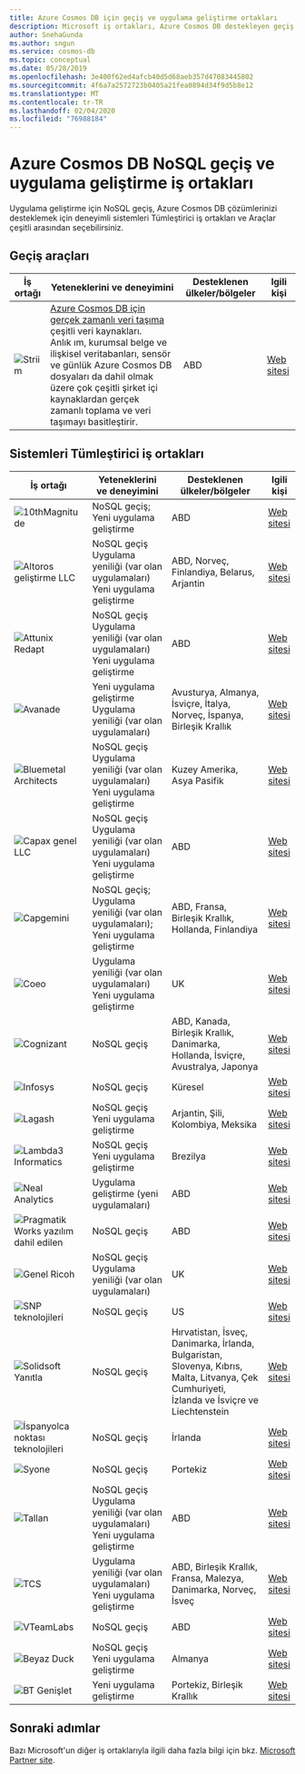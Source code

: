 ```yaml
---
title: Azure Cosmos DB için geçiş ve uygulama geliştirme ortakları
description: Microsoft iş ortakları, Azure Cosmos DB destekleyen geçiş çözümleri listeler.
author: SnehaGunda
ms.author: sngun
ms.service: cosmos-db
ms.topic: conceptual
ms.date: 05/28/2019
ms.openlocfilehash: 3e400f62ed4afcb40d5d68aeb357d47083445802
ms.sourcegitcommit: 4f6a7a2572723b0405a21fea0894d34f9d5b8e12
ms.translationtype: MT
ms.contentlocale: tr-TR
ms.lasthandoff: 02/04/2020
ms.locfileid: "76988184"
---
```

# <a name="azure-cosmos-db-nosql-migration-and-application-development-partners"></a>Azure Cosmos DB NoSQL geçiş ve uygulama geliştirme iş ortakları

Uygulama geliştirme için NoSQL geçiş, Azure Cosmos DB çözümlerinizi desteklemek için deneyimli sistemleri Tümleştirici iş ortakları ve Araçlar çeşitli arasından seçebilirsiniz. 

## <a name="migration-tools"></a>Geçiş araçları

|**İş ortağı**  |**Yeteneklerini ve deneyimini**  |**Desteklenen ülkeler/bölgeler**  |**lgili kişi**  |
|---------|---------|---------|---------|
|![Striim][2]    |  [Azure Cosmos DB için gerçek zamanlı veri taşıma](https://www.striim.com/striim-for-azure-cosmos-db/) çeşitli veri kaynakları. <br/> Anlık ım, kurumsal belge ve ilişkisel veritabanları, sensör ve günlük Azure Cosmos DB dosyaları da dahil olmak üzere çok çeşitli şirket içi kaynaklardan gerçek zamanlı toplama ve veri taşımayı basitleştirir. |   ABD   |  [Web sitesi](https://www.striim.com/)       |

## <a name="systems-integrator-partners"></a>Sistemleri Tümleştirici iş ortakları

|**İş ortağı**  |**Yeteneklerini ve deneyimini**  |**Desteklenen ülkeler/bölgeler**  |**lgili kişi**  |
|---------|---------|---------|---------|
| ![10thMagnitude][13] | NoSQL geçiş; Yeni uygulama geliştirme | ABD | [Web sitesi](https://www.10thmagnitude.com/)|
|![Altoros geliştirme LLC][3]    |  NoSQL geçiş <br/> Uygulama yeniliği (var olan uygulamaları) <br/> Yeni uygulama geliştirme |   ABD, Norveç, Finlandiya, Belarus, Arjantin |  [Web sitesi](https://www.altoros.com/)     |
|![Attunix Redapt][4]     |   NoSQL geçiş <br/> Uygulama yeniliği (var olan uygulamaları) <br/> Yeni uygulama geliştirme      |    ABD     |  [Web sitesi](https://www.attunix.com/)       |
| ![Avanade][26] | Yeni uygulama geliştirme <br/> Uygulama yeniliği (var olan uygulamaları) | Avusturya, Almanya, İsviçre, İtalya, Norveç, İspanya, Birleşik Krallık | [Web sitesi](https://www.avanade.com/)
|![Bluemetal Architects][5]     |  NoSQL geçiş <br/> Uygulama yeniliği (var olan uygulamaları) <br/> Yeni uygulama geliştirme       |    Kuzey Amerika, Asya Pasifik     |  [Web sitesi](https://www.bluemetal.com/)       |
|![Capax genel LLC][6]     |  NoSQL geçiş <br/> Uygulama yeniliği (var olan uygulamaları) <br/> Yeni uygulama geliştirme       |    ABD     |  [Web sitesi](https://www.capaxglobal.com/)       |
| ![Capgemini][14] | NoSQL geçiş; Uygulama yeniliği (var olan uygulamaları); Yeni uygulama geliştirme | ABD, Fransa, Birleşik Krallık, Hollanda, Finlandiya  | [Web sitesi](https://www.capgemini.com/) | 
|![Coeo][7]     |   Uygulama yeniliği (var olan uygulamaları) <br/> Yeni uygulama geliştirme |    UK     |  [Web sitesi](https://www.coeo.com/)       |
| ![Cognizant][15] | NoSQL geçiş |ABD, Kanada, Birleşik Krallık, Danimarka, Hollanda, İsviçre, Avustralya, Japonya | [Web sitesi](https://www.cognizant.com/)|
|![Infosys][8]     |  NoSQL geçiş       |    Küresel     |  [Web sitesi](https://www.infosys.com/)       |
| ![Lagash][16] | NoSQL geçiş <br/> Yeni uygulama geliştirme | Arjantin, Şili, Kolombiya, Meksika| [Web sitesi](https://www.lagash.com/)|
| ![Lambda3 Informatics][17] | NoSQL geçiş <br/> Yeni uygulama geliştirme | Brezilya| [Web sitesi](https://www.lambda3.com.br/)|
|![Neal Analytics][9]     |     Uygulama geliştirme (yeni uygulamaları)    |    ABD     |  [Web sitesi](https://www.nealanalytics.com/)       |
|![Pragmatik Works yazılım dahil edilen][10]    |   NoSQL geçiş      |   ABD      |  [Web sitesi](https://www.pragmaticworks.com/)       |
| ![Genel Ricoh][18] | NoSQL geçiş <br/> Uygulama yeniliği (var olan uygulamaları)| UK  | [Web sitesi](https://www.ricoh.com/)|
| ![SNP teknolojileri][19] | NoSQL geçiş| US | [Web sitesi](https://www.snp.com/)|
| ![Solidsoft Yanıtla][20] | NoSQL geçiş | Hırvatistan, İsveç, Danimarka, İrlanda, Bulgaristan, Slovenya, Kıbrıs, Malta, Litvanya, Çek Cumhuriyeti, İzlanda ve İsviçre ve Liechtenstein| [Web sitesi](https://www.reply.com/solidsoft-reply/)|
| ![İspanyolca noktası teknolojileri][21] | NoSQL geçiş| İrlanda| [Web sitesi](https://www.spanishpoint.ie/)|
| ![Syone][22] | NoSQL geçiş| Portekiz| [Web sitesi](https://www.syone.com/)|
|![Tallan][11]    |  NoSQL geçiş <br/> Uygulama yeniliği (var olan uygulamaları) <br/> Yeni uygulama geliştirme       |    ABD     |  [Web sitesi](https://www.tallan.com/)       |
| ![TCS][23] | Uygulama yeniliği (var olan uygulamaları) <br/> Yeni uygulama geliştirme | ABD, Birleşik Krallık, Fransa, Malezya, Danimarka, Norveç, İsveç| [Web sitesi](https://www.tcs.com/)|
|![VTeamLabs][12]    | NoSQL geçiş       |  ABD      | [Web sitesi](https://www.vteamlabs.com/)       |
| ![Beyaz Duck][24] |NoSQL geçiş <br/> Yeni uygulama geliştirme | Almanya | [Web sitesi](https://whiteducksoftware.com/)|
| ![BT Genişlet][25] | Yeni uygulama geliştirme | Portekiz, Birleşik Krallık| [Web sitesi](https://www.xpand-it.com/)|


## <a name="next-steps"></a>Sonraki adımlar

Bazı Microsoft'un diğer iş ortaklarıyla ilgili daha fazla bilgi için bkz. [Microsoft Partner site](https://partner.microsoft.com/en-US/).

<!--Image references-->
[2]: ./media/partners-migration-cosmosdb/striim_logo.png
[3]: ./media/partners-migration-cosmosdb/altoros_logo.png
[4]: ./media/partners-migration-cosmosdb/attunix_logo.png
[5]: ./media/partners-migration-cosmosdb/bluemetal_logo.png
[6]: ./media/partners-migration-cosmosdb/capaxglobal_logo.png
[7]: ./media/partners-migration-cosmosdb/coeo_logo.png
[8]: ./media/partners-migration-cosmosdb/infosys_logo.png
[9]: ./media/partners-migration-cosmosdb/nealanalytics_logo.png
[10]: ./media/partners-migration-cosmosdb/pragmaticworks_logo.png
[11]: ./media/partners-migration-cosmosdb/tallan_logo.png
[12]: ./media/partners-migration-cosmosdb/vteamlabs_logo.png
[13]: ./media/partners-migration-cosmosdb/10thmagnitude_logo.png
[14]: ./media/partners-migration-cosmosdb/capgemini_logo.png
[15]: ./media/partners-migration-cosmosdb/cognizant_logo.png
[16]: ./media/partners-migration-cosmosdb/laglash_logo.png
[17]: ./media/partners-migration-cosmosdb/lambda3_logo.png
[18]: ./media/partners-migration-cosmosdb/ricoh_logo.png
[19]: ./media/partners-migration-cosmosdb/snp_technologies_logo.png
[20]: ./media/partners-migration-cosmosdb/solidsoft_reply_logo.png
[21]: ./media/partners-migration-cosmosdb/spanish_point_logo.png
[22]: ./media/partners-migration-cosmosdb/syone_logo.png
[23]: ./media/partners-migration-cosmosdb/tcs_logo.png
[24]: ./media/partners-migration-cosmosdb/whiteduck_logo.png
[25]: ./media/partners-migration-cosmosdb/xpandit_logo.png
[26]: ./media/partners-migration-cosmosdb/avanade_logo.png
